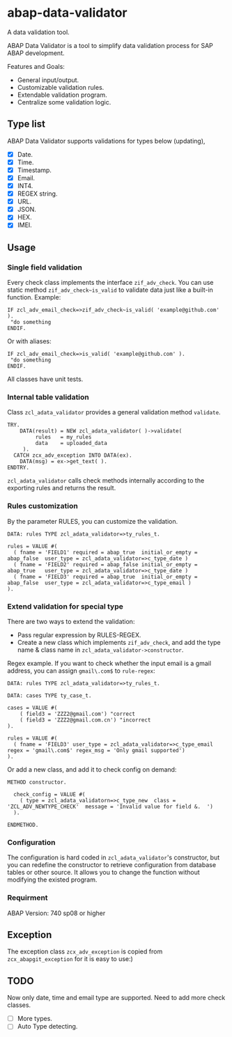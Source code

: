 # abap-data-validator
A data validation tool.

ABAP Data Validator is a tool to simplify data validation process for SAP ABAP development.

Features and Goals:
* General input/output.
* Customizable validation rules.
* Extendable validation program.
* Centralize some validation logic.

## Type list
ABAP Data Validator supports validations for types below (updating),
- [x] Date.
- [x] Time.
- [x] Timestamp.
- [x] Email.
- [x] INT4.
- [x] REGEX string.
- [x] URL.
- [x] JSON.
- [x] HEX.
- [x] IMEI.

## Usage

### Single field validation 
Every check class implements the interface `zif_adv_check`. You can use static method `zif_adv_check~is_valid` to validate data just like a built-in function. Example:
```abap
IF zcl_adv_email_check=>zif_adv_check~is_valid( 'example@github.com' ).
 "do something
ENDIF.
```
Or with aliases:
```abap
IF zcl_adv_email_check=>is_valid( 'example@github.com' ).
 "do something
ENDIF.
```
All classes have unit tests.

### Internal table validation
Class `zcl_adata_validator` provides a general validation method `validate`. 
```abap
TRY.
    DATA(result) = NEW zcl_adata_validator( )->validate(
         rules   = my_rules
         data    = uploaded_data
     ).
  CATCH zcx_adv_exception INTO DATA(ex).
    DATA(msg) = ex->get_text( ).
ENDTRY.    
```
`zcl_adata_validator` calls check methods internally according to the exporting rules and returns the result.

### Rules customization
By the parameter RULES, you can customize the validation.
```abap
DATA: rules TYPE zcl_adata_validator=>ty_rules_t.

rules = VALUE #(
  ( fname = 'FIELD1' required = abap_true  initial_or_empty = abap_false  user_type = zcl_adata_validator=>c_type_date )
  ( fname = 'FIELD2' required = abap_false initial_or_empty = abap_true   user_type = zcl_adata_validator=>c_type_date )
  ( fname = 'FIELD3' required = abap_true  initial_or_empty = abap_false  user_type = zcl_adata_validator=>c_type_email )
).
```
### Extend validation for special type
There are two ways to extend the validation:
* Pass regular expression by RULES-REGEX.
* Create a new class which implements `zif_adv_check`, and add the type name & class name in `zcl_adata_validator->constructor`.

Regex example. If you want to check whether the input email is a gmail address, you can assign `gmail\.com$` to `rule-regex`:

```abap
DATA: rules TYPE zcl_adata_validator=>ty_rules_t.

DATA: cases TYPE ty_case_t.

cases = VALUE #(
    ( field3 = 'ZZZ2@gmail.com') "correct
    ( field3 = 'ZZZ2@gmail.com.cn') "incorrect
).

rules = VALUE #(
  ( fname = 'FIELD3' user_type = zcl_adata_validator=>c_type_email regex = 'gmail\.com$' regex_msg = 'Only gmail supported')
).
```
Or add a new class, and add it to check config on demand: 
```abap
METHOD constructor.

  check_config = VALUE #(
    ( type = zcl_adata_validatorn=>c_type_new  class = 'ZCL_ADV_NEWTYPE_CHECK'  message = 'Invalid value for field &.  ')
  ).

ENDMETHOD.
 ```
### Configuration 
The configuration is hard coded in `zcl_adata_validator`'s constructor, but you can redefine the constructor to retrieve configuration from database tables or other source. It allows you to change the function without modifying the existed program.

### Requirment
ABAP Version: 740 sp08 or higher

## Exception
The exception class `zcx_adv_exception` is copied from `zcx_abapgit_exception` for it is easy to use:)

## TODO
Now only date, time and email type are supported. Need to add more check classes.
- [ ] More types.
- [ ] Auto Type detecting.
